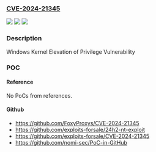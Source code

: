 ### [CVE-2024-21345](https://cve.mitre.org/cgi-bin/cvename.cgi?name=CVE-2024-21345)
![](https://img.shields.io/static/v1?label=Product&message=Windows%20Server%202022%2C%2023H2%20Edition%20(Server%20Core%20installation)&color=blue)
![](https://img.shields.io/static/v1?label=Version&message=10.0.0%3C%2010.0.25398.709%20&color=brighgreen)
![](https://img.shields.io/static/v1?label=Vulnerability&message=CWE-122%3A%20Heap-based%20Buffer%20Overflow&color=brighgreen)

### Description

Windows Kernel Elevation of Privilege Vulnerability

### POC

#### Reference
No PoCs from references.

#### Github
- https://github.com/FoxyProxys/CVE-2024-21345
- https://github.com/exploits-forsale/24h2-nt-exploit
- https://github.com/exploits-forsale/CVE-2024-21345
- https://github.com/nomi-sec/PoC-in-GitHub

